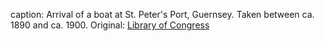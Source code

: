caption: Arrival of a boat at St. Peter's Port, Guernsey. Taken between ca. 1890 and ca. 1900. Original: [Library of Congress](http://www.loc.gov/pictures/item/2002696476/)
